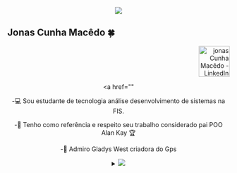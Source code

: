   <p align="center"><img src="https://i.imgur.com/A6bWGFl.gif"/></p>

## Jonas Cunha Macêdo 🍀
<header>
<p align="right">
     <a id="LinkedIn" href="https://www.linkedin.com/in/jonas-cunha-mac%C3%AAdo-3a9b71178/"><img width="70px" src="https://img.flaticon.com/icons/png/512/174/174857.png?size=1200x630f&pad=10,10,10,10&ext=png&bg=FFFFFFFF" alt="jonas Cunha Macêdo - LinkedIn" /></a> </p>

  <a href=""<i class="fab fa-linkedIn"/></i></a>

-:computer: Sou estudante de tecnologia análise desenvolvimento de sistemas na FIS. 
   
-:guitar:   Tenho como referência e respeito seu trabalho considerado pai POO Alan Kay :trophy:

-:princess: Admiro Gladys West criadora do Gps

<details>
<summary>
  <a href="https://github.com/Jhonasz21"><img src="https://img.shields.io/badge/-Expand%20to%20know%20more-b03544?style=for-the-badge" /></a>
</summary>



### Um pouco mais sobre mim
A pouco tempo atrás eu pedi ao Eterno aprender a aprender conheci então PNL.
A progração neuro-liguística é uma tecnologia que me dá base para ser autoditada com aprendizagem acelerada.
A realidade externa de um evento é igual para todos, e recebemos as informações através dos nossos canais sensoriais (NEURO), que passam por filtros (PROGRAMAÇÃO) e formam uma representação interna para a pessoa. Essa representação interna gera um estado na pessoa, ou seja, leva a diferentes emoções que acabam interferindo na fisiologia e também nos comportamentos, nas ações dessa pessoa, tanto aspecto verbal quanto não verbal (LINGUÍSTICA).
No meio desse processo me libertei do antiga profissão e hoje estudo com afinco para minha area que é o que me faz bem. 


### Programming Languages :scroll:
 
<img height="32" width="32" src="https://cdn.thekrishna.in/img/icon/java.svg" />&nbsp;
<img height="32" width="32" src="https://cdn.thekrishna.in/img/icon/javascript.svg" />&nbsp; 
<img height="32" width="32" src="https://cdn.thekrishna.in/img/icon/html5.svg" />&nbsp; 
<img height="32" width="32" src="https://cdn.thekrishna.in/img/icon/css3.svg" />&nbsp; 
<img height="32" width="32" src="https://cdn.thekrishna.in/img/icon/php.svg" />&nbsp; 
  
  ### Databases
<img height="32" width="32" src="https://www.bacula.lat/wp-content/uploads/2019/05/postgresql-logo.png" />&nbsp; 
  
### Tools and Frameworks :hammer:


<img height="32" width="32" src="https://cdn.thekrishna.in/img/icon/git.svg" />&nbsp; 
<img height="32" width="32" src="https://cdn.thekrishna.in/img/icon/gimp.svg" />&nbsp; 
 <img height="32" width="32" src="https://pbs.twimg.com/profile_images/1235868806079057921/fTL08u_H_400x400.png" />&nbsp; 
  
<!-- footer --!>


   
<img src="https://imgur.com/rilHVxA.png"/>
